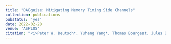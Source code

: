 ```yaml
---
title: "DAGguise: Mitigating Memory Timing Side Channels"
collection: publications
pubstatus: 'yes'
date: 2022-02-28
venue: 'ASPLOS'
citation: "<i>Peter W. Deutsch*, Yuheng Yang*, Thomas Bourgeat, Jules Drean, Joel S. Emer, and Mengjia Yan. 2022. DAGguise: Mitigating Memory Timing Side Channels. To appear in the Proceedings of the 27th ACM International Conference on Architectural Support for Programming Languages and Operating Systems (ASPLOS ’22)</i>"
---
```

